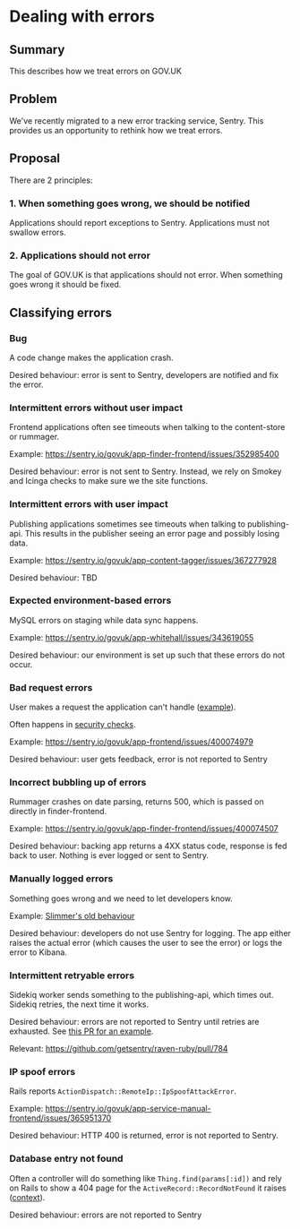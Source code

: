 # Dealing with errors

## Summary

This describes how we treat errors on GOV.UK

## Problem

We've recently migrated to a new error tracking service, Sentry. This provides us an opportunity to rethink how we treat errors.

## Proposal

There are 2 principles:

### 1. When something goes wrong, we should be notified

Applications should report exceptions to Sentry. Applications must not swallow errors.

### 2. Applications should not error

The goal of GOV.UK is that applications should not error. When something goes wrong it should be fixed.

## Classifying errors

### Bug

A code change makes the application crash.

Desired behaviour: error is sent to Sentry, developers are notified and fix the error.

### Intermittent errors without user impact

Frontend applications often see timeouts when talking to the content-store or rummager.

Example: <https://sentry.io/govuk/app-finder-frontend/issues/352985400>

Desired behaviour: error is not sent to Sentry. Instead, we rely on Smokey and Icinga checks to make sure we the site functions.

### Intermittent errors with user impact

Publishing applications sometimes see timeouts when talking to publishing-api. This results in the publisher seeing an error page and possibly losing data.

Example: <https://sentry.io/govuk/app-content-tagger/issues/367277928>

Desired behaviour: TBD

### Expected environment-based errors

MySQL errors on staging while data sync happens.

Example: <https://sentry.io/govuk/app-whitehall/issues/343619055>

Desired behaviour: our environment is set up such that these errors do not occur.

### Bad request errors

User makes a request the application can't handle ([example][bad-request]).

Often happens in [security checks](https://sentry.io/govuk/app-frontend/issues/400074979).

Example: <https://sentry.io/govuk/app-frontend/issues/400074979>

Desired behaviour: user gets feedback, error is not reported to Sentry

[bad-request]: https://sentry.io/govuk/app-service-manual-frontend/issues/400074003

### Incorrect bubbling up of errors

Rummager crashes on date parsing, returns 500, which is passed on directly in finder-frontend.

Example: <https://sentry.io/govuk/app-finder-frontend/issues/400074507>

Desired behaviour: backing app returns a 4XX status code, response is fed back to user. Nothing is ever logged or sent to Sentry.

### Manually logged errors

Something goes wrong and we need to let developers know.

Example: [Slimmer's old behaviour](https://github.com/alphagov/slimmer/pull/203/files#diff-e5615a250f587cf4e2147f6163616a1a)

Desired behaviour: developers do not use Sentry for logging. The app either raises the actual error (which causes the user to see the error) or logs the error to Kibana.

### Intermittent retryable errors

Sidekiq worker sends something to the publishing-api, which times out. Sidekiq retries, the next time it works.

Desired behaviour: errors are not reported to Sentry until retries are exhausted. See [this PR for an example](https://github.com/alphagov/content-performance-manager/pull/353).

Relevant: https://github.com/getsentry/raven-ruby/pull/784

### IP spoof errors

Rails reports `ActionDispatch::RemoteIp::IpSpoofAttackError`.

Example: <https://sentry.io/govuk/app-service-manual-frontend/issues/365951370>

Desired behaviour: HTTP 400 is returned, error is not reported to Sentry.

### Database entry not found

Often a controller will do something like `Thing.find(params[:id])` and rely on Rails to show a 404 page for the `ActiveRecord::RecordNotFound` it raises ([context](https://stackoverflow.com/questions/27925282/activerecordrecordnotfound-raises-404-instead-of-500)).

Desired behaviour: errors are not reported to Sentry
